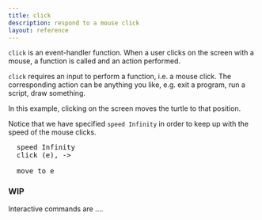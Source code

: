 ```yaml
---
title: click
description: respond to a mouse click 
layout: reference
---
```


<!-- size of canvas - e.g. width=249 height=99  -->
<code>click</code> is an event-handler function. When a user clicks on the screen with a  mouse, a function is called and an action performed.

<code>click</code> requires an input to perform a function, i.e. a mouse click. The corresponding action can be anything you like, e.g. exit a program, run a script, draw something. 

In this example, clicking on the screen moves the turtle to that position.

Notice that we have specified <code>speed Infinity</code> in order to keep up with the speed of the mouse clicks.  

<pre class="jumbo" >
  speed Infinity
  click <span data-dfn="function">(e)</span>, ->
    
  move to e
</pre>
  
<script type="demo">
demo ->
  speed Infinity
  click (e) -> 
  move to e
</script>

<h3>WIP</h3>
<!-- example to call something else as well -->

Interactive commands are ....
